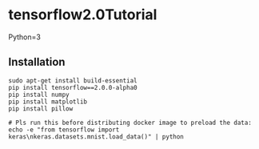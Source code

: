 # tensorflow2.0Tutorial

Python=3

## Installation
```
sudo apt-get install build-essential
pip install tensorflow==2.0.0-alpha0
pip install numpy
pip install matplotlib
pip install pillow

# Pls run this before distributing docker image to preload the data:
echo -e "from tensorflow import keras\nkeras.datasets.mnist.load_data()" | python
```
